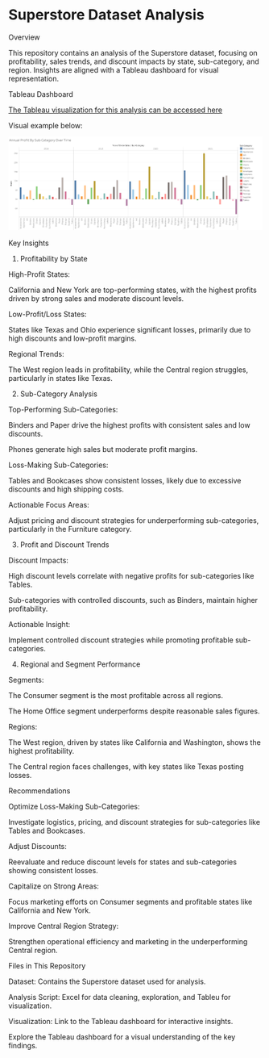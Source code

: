 # Superstore Dataset Analysis

Overview

This repository contains an analysis of the Superstore dataset, focusing on profitability, sales trends, and discount impacts by state, sub-category, and region. Insights are aligned with a Tableau dashboard for visual representation.

Tableau Dashboard

[The Tableau visualization for this analysis can be accessed here](https://public.tableau.com/app/profile/paul.john.cannarella.jr/viz/profitbysubcategory_17316077807350/Dashboard1?publish=yes)


Visual example below:

![Annual Profit By Sub-Category Over Time](https://github.com/PaulC1337/Superstore-Sub-Category-Analysis/blob/main/Annual%20Profit%20By%20Sub-Category%20Over%20Time.png)


Key Insights

1. Profitability by State

High-Profit States:

California and New York are top-performing states, with the highest profits driven by strong sales and moderate discount levels.

Low-Profit/Loss States:

States like Texas and Ohio experience significant losses, primarily due to high discounts and low-profit margins.

Regional Trends:

The West region leads in profitability, while the Central region struggles, particularly in states like Texas.

2. Sub-Category Analysis

Top-Performing Sub-Categories:

Binders and Paper drive the highest profits with consistent sales and low discounts.

Phones generate high sales but moderate profit margins.

Loss-Making Sub-Categories:

Tables and Bookcases show consistent losses, likely due to excessive discounts and high shipping costs.

Actionable Focus Areas:

Adjust pricing and discount strategies for underperforming sub-categories, particularly in the Furniture category.

3. Profit and Discount Trends

Discount Impacts:

High discount levels correlate with negative profits for sub-categories like Tables.

Sub-categories with controlled discounts, such as Binders, maintain higher profitability.

Actionable Insight:

Implement controlled discount strategies while promoting profitable sub-categories.

4. Regional and Segment Performance

Segments:

The Consumer segment is the most profitable across all regions.

The Home Office segment underperforms despite reasonable sales figures.

Regions:

The West region, driven by states like California and Washington, shows the highest profitability.

The Central region faces challenges, with key states like Texas posting losses.

Recommendations

Optimize Loss-Making Sub-Categories:

Investigate logistics, pricing, and discount strategies for sub-categories like Tables and Bookcases.

Adjust Discounts:

Reevaluate and reduce discount levels for states and sub-categories showing consistent losses.

Capitalize on Strong Areas:

Focus marketing efforts on Consumer segments and profitable states like California and New York.

Improve Central Region Strategy:

Strengthen operational efficiency and marketing in the underperforming Central region.

Files in This Repository

Dataset: Contains the Superstore dataset used for analysis.

Analysis Script: Excel for data cleaning, exploration, and Tableu for visualization.

Visualization: Link to the Tableau dashboard for interactive insights.


Explore the Tableau dashboard for a visual understanding of the key findings.


